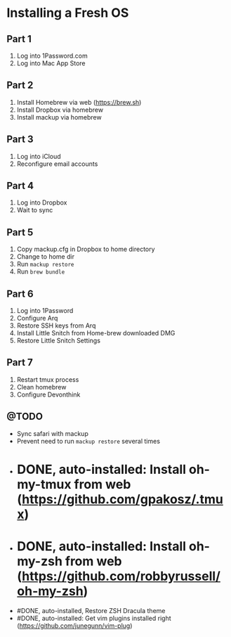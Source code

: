 # Installing a Fresh OS

## Part 1
1. Log into 1Password.com
2. Log into Mac App Store

## Part 2
1. Install Homebrew via web (https://brew.sh)
2. Install Dropbox via homebrew 
3. Install mackup via homebrew

## Part 3
1. Log into iCloud
2. Reconfigure email accounts

## Part 4
1. Log into Dropbox
2. Wait to sync

## Part 5
1. Copy mackup.cfg in Dropbox to home directory
2. Change to home dir
3. Run `mackup restore`
4. Run `brew bundle`

## Part 6
1. Log into 1Password
2. Configure Arq
3. Restore SSH keys from Arq
4. Install Little Snitch from Home-brew downloaded DMG
5. Restore Little Snitch Settings

## Part 7
1. Restart tmux process
2. Clean homebrew
3. Configure Devonthink


## @TODO
* Sync safari with mackup
* Prevent need to run `mackup restore` several times
* # DONE, auto-installed: Install oh-my-tmux from web (https://github.com/gpakosz/.tmux)
* # DONE, auto-installed: Install oh-my-zsh from web (https://github.com/robbyrussell/oh-my-zsh)
* #DONE, auto-installed, Restore ZSH Dracula theme
* #DONE, auto-installed: Get vim plugins installed right (https://github.com/junegunn/vim-plug)

